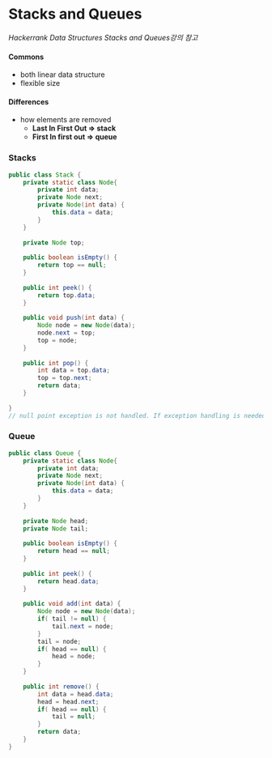 # Stacks and Queues

*Hackerrank Data Structures Stacks and Queues강의 참고*

#### Commons

- both linear data structure
- flexible size



#### Differences

- how elements are removed 
  - **Last In First Out => stack**
  - **First In first out => queue**



### Stacks

~~~java
public class Stack {
	private static class Node{
		private int data;
		private Node next;
		private Node(int data) {
			this.data = data;
		}
	}
	
	private Node top;
	
	public boolean isEmpty() {
		return top == null;
	}
	
	public int peek() {
		return top.data;
	}
	
	public void push(int data) {
		Node node = new Node(data);
		node.next = top;
		top = node;
	}
	
	public int pop() {
		int data = top.data;
		top = top.next;
		return data;
	}
	
}
// null point exception is not handled. If exception handling is needed add code.
~~~



### Queue

~~~~java
public class Queue {
	private static class Node{
		private int data;
		private Node next;
		private Node(int data) {
			this.data = data;
		}
	}
	
	private Node head;
	private Node tail;
	
	public boolean isEmpty() {
		return head == null;
	}
	
	public int peek() {
		return head.data;
	}
	
	public void add(int data) {
		Node node = new Node(data);
		if( tail != null) {
			tail.next = node;
		}
		tail = node;
		if( head == null) {
			head = node;
		}
	}
	
	public int remove() {
		int data = head.data;
		head = head.next;
		if( head == null) {
			tail = null;
		}
		return data;
	}
}

~~~~

